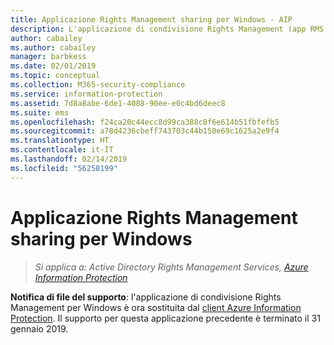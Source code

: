 ```yaml
---
title: Applicazione Rights Management sharing per Windows - AIP
description: L'applicazione di condivisione Rights Management (app RMS sharing) per Windows non è più supportata.
author: cabailey
ms.author: cabailey
manager: barbkess
ms.date: 02/01/2019
ms.topic: conceptual
ms.collection: M365-security-compliance
ms.service: information-protection
ms.assetid: 7d8a8abe-6de1-4088-90ee-e0c4bd6deec8
ms.suite: ems
ms.openlocfilehash: f24ca20c44ecc8d99ca388c8f6e614b51fbfefb5
ms.sourcegitcommit: a78d4236cbeff743703c44b150e69c1625a2e9f4
ms.translationtype: HT
ms.contentlocale: it-IT
ms.lasthandoff: 02/14/2019
ms.locfileid: "56258199"
---
```

# <a name="rights-management-sharing-application-for-windows"></a>Applicazione Rights Management sharing per Windows

>*Si applica a: Active Directory Rights Management Services, [Azure Information Protection](https://azure.microsoft.com/pricing/details/information-protection)*

**Notifica di file del supporto**: l'applicazione di condivisione Rights Management per Windows è ora sostituita dal [client Azure Information Protection](aip-client.md). Il supporto per questa applicazione precedente è terminato il 31 gennaio 2019.
